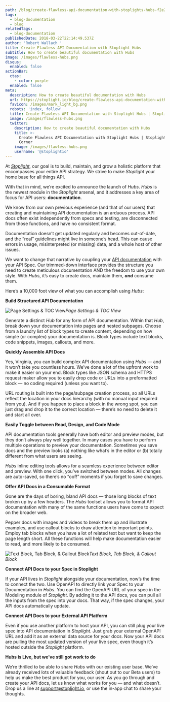 ```yaml
---
path: /blog/create-flawless-api-documentation-with-stoplights-hubs-f2e23ffeb58a
tags:
  - blog-documentation
  - blog
relatedTags:
  - blog-documentation
publishedDate: 2018-03-22T22:14:49.537Z
author: 'Robert Wallach '
title: Create Flawless API Documentation with Stoplight Hubs
subtitle: How to create beautiful documentation with Hubs
image: /images/flawless-hubs.png 
disqus:
  enabled: false
actionBar:
  ctas:
    - color: purple
  enabled: false
meta:
  description: How to create beautiful documentation with Hubs
  url: https://stoplight.io/blog/create-flawless-api-documentation-with-stoplights-hubs-f2e23ffeb58a/
  favicon: /images/mark_light_bg.png
  robots: 'index, follow'
  title: Create Flawless API Documentation with Stoplight Hubs | Stoplight API Intersection
  image: /images/flawless-hubs.png
  twitter:
    description: How to create beautiful documentation with Hubs
    title: >-
      Create Flawless API Documentation with Stoplight Hubs | Stoplight API
      Corner
    image: /images/flawless-hubs.png
    username: '@stoplightio'
---
```


At _[Stoplight](https://stoplight.io)_, our goal is to build, maintain, and grow a holistic platform that encompasses your entire API strategy. We strive to make _Stoplight_ your home base for all things API.

With that in mind, we’re excited to announce the launch of _Hubs_. _Hubs_ is the newest module in the _Stoplight_ arsenal, and it addresses a key area of focus for API users: **documentation**.

We know from our own previous experience (and that of our users) that creating and maintaining API documentation is an arduous process. API docs often exist independently from specs and testing, are disconnected from those functions, and have no consistent format.

Documentation doesn’t get updated regularly and becomes out-of-date, and the “real” guidelines might live in someone’s head. This can cause errors in usage, misinterpreted (or missing) data, and a whole host of other issues.

We want to change that narrative by coupling your [API documentation](https://stoplight.io) with your API Spec. Our trimmed-down interface provides the structure you need to create meticulous documentation AND the freedom to use your own style. With _Hubs_, it’s easy to create docs, maintain them, **_and_** consume them.

Here’s a 10,000 foot view of what you can accomplish using _Hubs_:

**Build Structured API Documentation**

![Page Settings & TOC View](https://cdn-images-1.medium.com/max/800/1*r5SgpFR3hMxZcbFeDBluxg.png)_Page Settings & TOC View_

Generate a distinct _Hub_ for any form of API documentation. Within that _Hub_, break down your documentation into pages and nested subpages. Choose from a laundry list of block types to create content, depending on how simple (or complex) your documentation is. Block types include text blocks, code snippets, images, callouts, and more.

**Quickly Assemble API Docs**

Yes, Virginia, you can build complex API documentation using _Hubs_ — and it won’t take you countless hours. We’ve done a lot of the upfront work to make it easier on your end. Block types like JSON schema and HTTPS request maker allow you to easily drop code or URLs into a preformatted block — no coding required (unless you want to).

URL routing is built into the page/subpage creation process, so all URLs reflect the location in your docs hierarchy (with no manual input required from you). And if you happen to place a block in the wrong spot, you can just drag and drop it to the correct location — there’s no need to delete it and start all over.

**Easily Toggle between Read, Design, and Code Mode**

API documentation tools generally have both editor and preview modes, but they don’t always play well together. In many cases you have to perform multiple operations to preview your documentation. Sometimes you save docs and the preview looks (a) nothing like what’s in the editor or (b) totally different from what users are seeing.

_Hubs_ inline editing tools allows for a seamless experience between editor and preview. With one click, you’ve switched between modes. All changes are auto-saved, so there’s no “oof!” moments if you forget to save changes.

**Offer API Docs in a Consumable Format**

Gone are the days of boring, bland API docs — those long blocks of text broken up by a few headers. The _Hubs_ toolset allows you to format API documentation with many of the same functions users have come to expect on the broader web.

Pepper docs with images and videos to break them up and illustrate examples, and use callout blocks to draw attention to important points. Employ tab blocks when you have a lot of related text but want to keep the page length short. All these functions will help make documentation easier to read, and more likely to be consumed.

![Text Block, Tab Block, & Callout Block](https://cdn-images-1.medium.com/max/800/1*xoGcJ3suk655jP0iwjWhmQ.png)_Text Block, Tab Block, & Callout Block_

**Connect API Docs to your Spec in Stoplight**

If your API lives in _Stoplight_ alongside your documentation, now’s the time to connect the two. Use OpenAPI to directly link your Spec to your Documentation in _Hubs_. You can find the OpenAPI URL of your spec in the Modeling module of _Stoplight_. By adding it to the API docs, you can pull all the inputs from the spec into your docs. That way, if the spec changes, your API docs automatically update.

**Connect API Docs to your External API Platform**

Even if you use another platform to host your API, you can still plug your live spec into API documentation in _Stoplight_. Just grab your external OpenAPI URL and add it as an external data source for your docs. Now your API docs are pulling the most updated version of your live spec, even though it’s hosted outside the _Stoplight_ platform.

**Hubs is Live, but we’ve still got work to do**

We’re thrilled to be able to share _Hubs_ with our existing user base. We’ve already received lots of valuable feedback (shout out to our Beta users) to help us make the best product for you, our user. As you go through and create your API docs, let us know what works for you — and what doesn’t. Drop us a line at [support@stoplight.io](mailto:support@stoplight.io), or use the in-app chat to share your thoughts.
